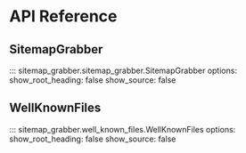 # API Reference

## SitemapGrabber

::: sitemap_grabber.sitemap_grabber.SitemapGrabber
    options:
      show_root_heading: false
      show_source: false

## WellKnownFiles

::: sitemap_grabber.well_known_files.WellKnownFiles
    options:
      show_root_heading: false
      show_source: false
